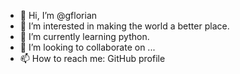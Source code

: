 - 👋 Hi, I’m @gflorian
- 👀 I’m interested in making the world a better place.
- 🌱 I’m currently learning python.
- 💞️ I’m looking to collaborate on ...
- 📫 How to reach me: GitHub profile

<!---
gflorian/gflorian is a ✨ special ✨ repository because its `README.md` (this file) appears on your GitHub profile.
You can click the Preview link to take a look at your changes.
--->
